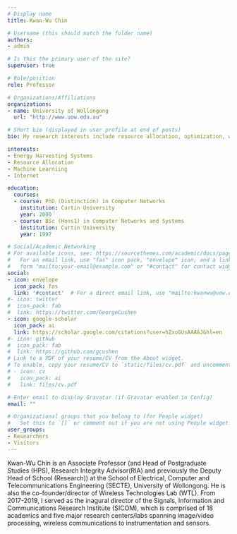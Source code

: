```yaml
---
# Display name
title: Kwan-Wu Chin

# Username (this should match the folder name)
authors:
- admin

# Is this the primary user of the site?
superuser: true

# Role/position
role: Professor

# Organizations/Affiliations
organizations:
- name: University of Wollongong
  url: "http://www.uow.edu.au"

# Short bio (displayed in user profile at end of posts)
bio: My research interests include resource allocation, optimization, wireless networks, Internet of Things.

interests:
- Energy Harvesting Systems
- Resource Allocation
- Machine Learniing
- Internet

education:
  courses:
  - course: PhD (Distinction) in Computer Networks
    institution: Curtin University
    year: 2000  
  - course: BSc (Hons1) in Computer Networks and Systems
    institution: Curtin University
    year: 1997

# Social/Academic Networking
# For available icons, see: https://sourcethemes.com/academic/docs/page-builder/#icons
#   For an email link, use "fas" icon pack, "envelope" icon, and a link in the
#   form "mailto:your-email@example.com" or "#contact" for contact widget.
social:
- icon: envelope
  icon_pack: fas
  link: '#contact'  # For a direct email link, use "mailto:kwanwu@uow.edu.au".
#- icon: twitter
#  icon_pack: fab
#  link: https://twitter.com/GeorgeCushen
- icon: google-scholar
  icon_pack: ai
  link: https://scholar.google.com/citations?user=hZxoGUsAAAAJ&hl=en
#- icon: github
#  icon_pack: fab
#  link: https://github.com/gcushen
# Link to a PDF of your resume/CV from the About widget.
# To enable, copy your resume/CV to `static/files/cv.pdf` and uncomment the lines below.
# - icon: cv
#   icon_pack: ai
#   link: files/cv.pdf

# Enter email to display Gravatar (if Gravatar enabled in Config)
email: ""

# Organizational groups that you belong to (for People widget)
#   Set this to `[]` or comment out if you are not using People widget.
user_groups:
- Researchers
- Visitors
---
```


Kwan-Wu Chin is an Associate Professor (and Head of Postgraduate Studies (HPS), Research Integrity Advisor(RIA) and previously the Deputy Head of School (Research)) at the School of Electrical, Computer and Telecommunications Engineering (SECTE), University of Wollongong. He is also the co-founder/director of Wireless Technologies Lab (WTL). From 2017-2019, I served as the inagural director of the Signals, Information and Communications Research Institute (SICOM), which is comprised of 18 academics and five major research centers/labs spanning image/video processing, wireless communications to instrumentation and sensors.
